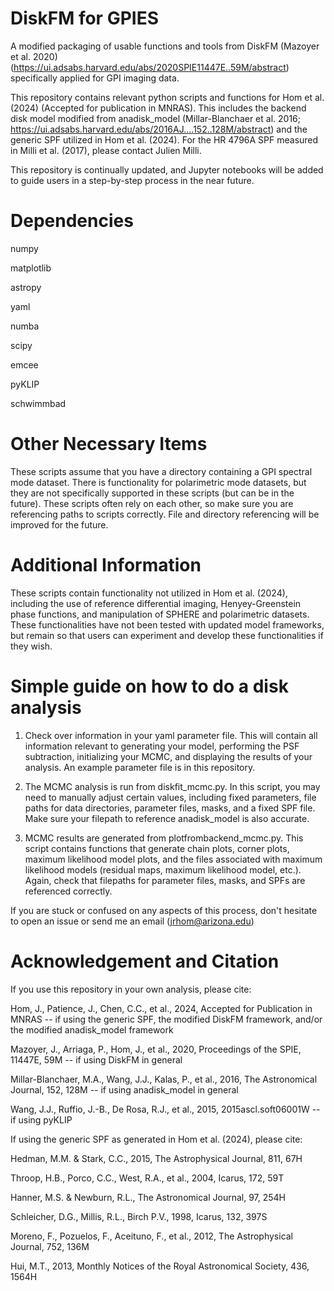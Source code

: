 # DiskFM for GPIES
A modified packaging of usable functions and tools from DiskFM (Mazoyer et al. 2020) (https://ui.adsabs.harvard.edu/abs/2020SPIE11447E..59M/abstract) specifically applied for GPI imaging data.

This repository contains relevant python scripts and functions for Hom et al. (2024) (Accepted for publication in MNRAS). This includes the backend disk model modified from anadisk_model (Millar-Blanchaer et al. 2016; https://ui.adsabs.harvard.edu/abs/2016AJ....152..128M/abstract) and the generic SPF utilized in Hom et al. (2024). For the HR 4796A SPF measured in Milli et al. (2017), please contact Julien Milli.

This repository is continually updated, and Jupyter notebooks will be added to guide users in a step-by-step process in the near future.

# Dependencies
numpy

matplotlib

astropy

yaml

numba

scipy

emcee

pyKLIP

schwimmbad

# Other Necessary Items
These scripts assume that you have a directory containing a GPI spectral mode dataset. There is functionality for polarimetric mode datasets, but they are not specifically supported in these scripts (but can be in the future). These scripts often rely on each other, so make sure you are referencing paths to scripts correctly. File and directory referencing will be improved for the future.

# Additional Information
These scripts contain functionality not utilized in Hom et al. (2024), including the use of reference differential imaging, Henyey-Greenstein phase functions, and manipulation of SPHERE and polarimetric datasets. These functionalities have not been tested with updated model frameworks, but remain so that users can experiment and develop these functionalities if they wish.

# Simple guide on how to do a disk analysis
1. Check over information in your yaml parameter file. This will contain all information relevant to generating your model, performing the PSF subtraction, initializing your MCMC, and displaying the results of your analysis. An example parameter file is in this repository.

2. The MCMC analysis is run from diskfit_mcmc.py. In this script, you may need to manually adjust certain values, including fixed parameters, file paths for data directories, parameter files, masks, and a fixed SPF file. Make sure your filepath to reference anadisk_model is also accurate.

3. MCMC results are generated from plotfrombackend_mcmc.py. This script contains functions that generate chain plots, corner plots, maximum likelihood model plots, and the files associated with maximum likelihood models (residual maps, maximum likelihood model, etc.). Again, check that filepaths for parameter files, masks, and SPFs are referenced correctly.

If you are stuck or confused on any aspects of this process, don't hesitate to open an issue or send me an email (jrhom@arizona.edu)

# Acknowledgement and Citation

If you use this repository in your own analysis, please cite:

Hom, J., Patience, J., Chen, C.C., et al., 2024, Accepted for Publication in MNRAS -- if using the generic SPF, the modified DiskFM framework, and/or the modified anadisk_model framework

Mazoyer, J., Arriaga, P., Hom, J., et al., 2020, Proceedings of the SPIE, 11447E, 59M -- if using DiskFM in general

Millar-Blanchaer, M.A., Wang, J.J., Kalas, P., et al., 2016, The Astronomical Journal, 152, 128M -- if using anadisk_model in general

Wang, J.J., Ruffio, J.-B., De Rosa, R.J., et al., 2015, 2015ascl.soft06001W -- if using pyKLIP

If using the generic SPF as generated in Hom et al. (2024), please cite:

Hedman, M.M. & Stark, C.C., 2015, The Astrophysical Journal, 811, 67H

Throop, H.B., Porco, C.C., West, R.A., et al., 2004, Icarus, 172, 59T

Hanner, M.S. & Newburn, R.L., The Astronomical Journal, 97, 254H

Schleicher, D.G., Millis, R.L., Birch P.V., 1998, Icarus, 132, 397S

Moreno, F., Pozuelos, F., Aceituno, F., et al., 2012, The Astrophysical Journal, 752, 136M

Hui, M.T., 2013, Monthly Notices of the Royal Astronomical Society, 436, 1564H

